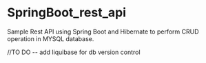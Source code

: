 # SpringBoot_rest_api
Sample Rest API using Spring Boot and Hibernate to perform CRUD operation in MYSQL database.

  //TO DO -- add liquibase for db version control
